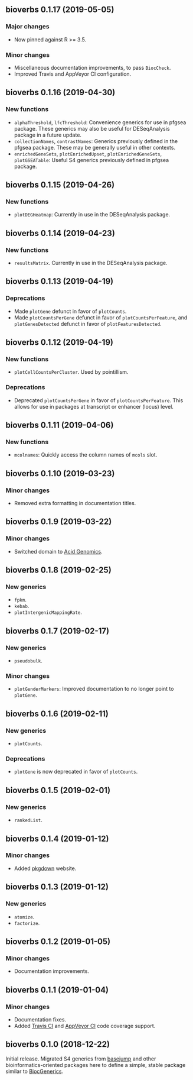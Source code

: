 ## bioverbs 0.1.17 (2019-05-05)

### Major changes

- Now pinned against R >= 3.5.

### Minor changes

- Miscellaneous documentation improvements, to pass `BiocCheck`.
- Improved Travis and AppVeyor CI configuration.



## bioverbs 0.1.16 (2019-04-30)

### New functions

- `alphaThreshold`, `lfcThreshold`: Convenience generics for use in pfgsea
  package. These generics may also be useful for DESeqAnalysis package in a
  future update.
- `collectionNames`, `contrastNames`: Generics previously defined in the pfgsea
  package. These may be generally useful in other contexts.
- `enrichedGeneSets`, `plotEnrichedUpset`, `plotEnrichedGeneSets`,
  `plotGSEATable`: Useful S4 generics previously defined in pfgsea package.



## bioverbs 0.1.15 (2019-04-26)

### New functions

- `plotDEGHeatmap`: Currently in use in the DESeqAnalysis package.



## bioverbs 0.1.14 (2019-04-23)

### New functions

- `resultsMatrix`. Currently in use in the DESeqAnalysis package.



## bioverbs 0.1.13 (2019-04-19)

### Deprecations

- Made `plotGene` defunct in favor of `plotCounts`.
- Made `plotCountsPerGene` defunct in favor of `plotCountsPerFeature`, and
  `plotGenesDetected` defunct in favor of `plotFeaturesDetected`.



## bioverbs 0.1.12 (2019-04-19)

### New functions

- `plotCellCountsPerCluster`. Used by pointillism.

### Deprecations

- Deprecated `plotCountsPerGene` in favor of `plotCountsPerFeature`. This
  allows for use in packages at transcript or enhancer (locus) level.



## bioverbs 0.1.11 (2019-04-06)

### New functions

- `mcolnames`: Quickly access the column names of `mcols` slot.



## bioverbs 0.1.10 (2019-03-23)

### Minor changes

- Removed extra formatting in documentation titles.



## bioverbs 0.1.9 (2019-03-22)

### Minor changes

- Switched domain to [Acid Genomics][].



## bioverbs 0.1.8 (2019-02-25)

### New generics

- `fpkm`.
- `kebab`.
- `plotIntergenicMappingRate`.



## bioverbs 0.1.7 (2019-02-17)

### New generics

- `pseudobulk`.

### Minor changes

- `plotGenderMarkers`: Improved documentation to no longer point to `plotGene`.



## bioverbs 0.1.6 (2019-02-11)

### New generics

- `plotCounts`.

### Deprecations

- `plotGene` is now deprecated in favor of `plotCounts`.



## bioverbs 0.1.5 (2019-02-01)

### New generics

- `rankedList`.



## bioverbs 0.1.4 (2019-01-12)

### Minor changes

- Added [pkgdown][] website.



## bioverbs 0.1.3 (2019-01-12)

### New generics

- `atomize`.
- `factorize`.



## bioverbs 0.1.2 (2019-01-05)

### Minor changes

- Documentation improvements.



## bioverbs 0.1.1 (2019-01-04)

### Minor changes

- Documentation fixes.
- Added [Travis CI][] and [AppVeyor CI][] code coverage support.



## bioverbs 0.1.0 (2018-12-22)

Initial release. Migrated S4 generics from [basejump][] and other
bioinformatics-oriented packages here to define a simple, stable package similar
to [BiocGenerics][].



[Acid Genomics]: https://acidgenomics.com/
[AppVeyor CI]: https://www.appveyor.com/
[basejump]: https://basejump.acidgenomics.com/
[BiocGenerics]: https://bioconductor.org/packages/BiocGenerics/
[pkgdown]: https://pkgdown.r-lib.org/
[Travis CI]: https://travis-ci.com/

